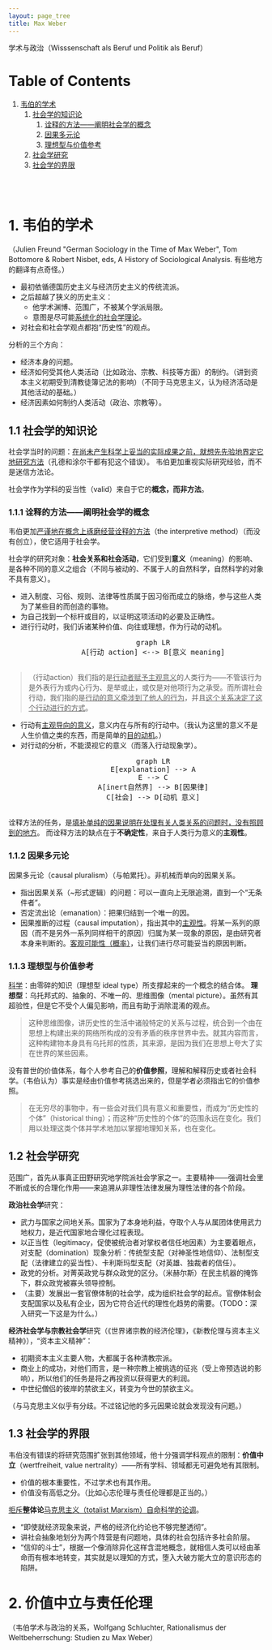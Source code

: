 ```yaml
---
layout: page_tree
title: Max Weber
---
```


学术与政治（Wisssenschaft als Beruf und Politik als Beruf）

# Table of Contents
1. [韦伯的学术](#l1)
    1. [社会学的知识论](#l1.1)
        1. [诠释的方法——阐明社会学的概念](#l1.1.1)
        2. [因果多元论](#l1.1.2)
        3. [理想型与价值参考](#l1.1.3)
    2. [社会学研究](#l1.2)
    3. [社会学的界限](#l1.3)


<br/><br/>

<a name="l1"></a>
# 1. 韦伯的学术

（Julien Freund "German Sociology in the Time of Max Weber", Tom Bottomore & Robert Nisbet, eds, A History of Sociological Analysis. 有些地方的翻译有点奇怪。）

* 最初依循德国历史主义与经济历史主义的传统流派。
* 之后超越了狭义的历史主义：
    * 他学术渊博、范围广，不被某个学派局限。
    * 意图是尽可能<u>系统化的社会学理论</u>。
* 对社会和社会学观点都抱“历史性”的观点。

分析的三个方向：
* 经济本身的问题。
* 经济如何受其他人类活动（比如政治、宗教、科技等方面）的制约。（讲到资本主义初期受到清教徒簿记法的影响）（不同于马克思主义，认为经济活动是其他活动的基础。）
* 经济因素如何制约人类活动（政治、宗教等）。

<a name="l1.1"></a>
## 1.1 社会学的知识论

社会学当时的问题：<u>在尚未产生科学上妥当的实际成果之前，就想先先验地界定它地研究方法</u>（孔德和涂尔干都有犯这个错误）。
韦伯更加重视实际研究经验，而不是迷信方法论。

社会学作为学科的妥当性（valid）来自于它的**概念，而非方法**。

<a name="l1.1.1"></a>
### 1.1.1 诠释的方法——阐明社会学的概念

韦伯更加<u>严谨地在概念上琢磨经营诠释的方法</u>（the interpretive method）（而没有创立），使它适用于社会学。

社会学的研究对象：**社会关系和社会活动**，它们受到**意义**（meaning）的影响、是各种不同的意义之组合（不同与被动的、不属于人的自然科学，自然科学的对象不具有意义）。
* 进入制度、习俗、规则、法律等性质属于因习俗而成立的脉络，参与这些人类为了某些目的而创造的事物。
* 为自己找到一个标杆或目的，以证明这项活动的必要及正确性。
* 进行行动时，我们诉诸某种价值、向往或理想，作为行动的动机。

<div align="center">  
  <pre class="mermaid">
        graph LR
        A[行动 action] <--> B[意义 meaning]
  </pre>
</div>


> （行动action）我们指的是<u>行动者赋予主观意义</u>的人类行为——不管该行为是外表行为或内心行为、是举或止，或仅是对他项行为之承受。而所谓社会行动，我们指的是<u>行动的意义牵涉到了他人的行为</u>，并且<u>这个关系决定了这个行动进行的方式</u>。

* 行动有<u>主观导向的意义</u>，意义内在与所有的行动中。（我认为这里的意义不是人生价值之类的东西，而是简单的<u>目的动机</u>。）
* 对行动的分析，不能漠视它的意义（而落入行动现象学）。


<div align="center">  
  <pre class="mermaid">
        graph LR
        E[explanation] --> A
        E --> C
        A[inert自然界] --> B[因果律]
        C[社会] --> D[动机 意义]
  </pre>
</div>

诠释方法的任务，是<u>填补单纯的因果说明在处理有关人类关系的问题时，没有照顾到的地方</u>。
而诠释方法的缺点在于**不确定性**，来自于人类行为意义的**主观性**。

<a name="l1.1.2"></a>
### 1.1.2 因果多元论

因果多元论（causal pluralism）（与帕累托）。非机械而单向的因果关系。
* 指出因果关系（~形式逻辑）的问题：可以一直向上无限追溯，直到一个“无条件者”。
* 否定流出论（emanation）：把果归结到一个唯一的因。
* 因果推断的过程（causal imputation），指出其中的<u>主观性</u>。将某一系列的原因（而不是另外一系列同样相干的原因）归属为某一现象的原因，是由研究者本身来判断的。<u>客观可能性（概率）</u>，让我们进行尽可能妥当的原因判断。

<a name="l1.1.3"></a>
### 1.1.3 理想型与价值参考

<u>科学</u>：由零碎的知识（理想型 ideal type）所支撑起来的一个概念的结合体。
**理想型**：乌托邦式的、抽象的、不唯一的、思维图像（mental picture）。虽然有其超验性，但是它不受个人偏见影响，而且有助于消除混淆的观点。

> 这种思维图像，讲历史性的生活中诸般特定的关系与过程，统合到一个由在思想上构建出来的网络所构成的没有矛盾的秩序世界中去。就其内容而言，这种构建物本身具有乌托邦的性质，其来源，是因为我们在思想上夸大了实在世界的某些因素。

没有普世的价值体系，每个人参考自己的**价值参照**，理解和解释历史或者社会科学。（韦伯认为）事实是经由价值参考挑选出来的，但是学者必须指出它的价值参照。

> 在无穷尽的事物中，有一些会对我们具有意义和重要性，而成为“历史性的个体”（historical thing）；而这种“历史性的个体”的范围永远在变化。我们用以处理这类个体并学术地加以掌握地理知关系，也在变化。

<a name="l1.2"></a>
## 1.2 社会学研究

范围广，首先从事真正田野研究地学院派社会学家之一。主要精神——强调社会里不断成长的合理化作用——来追溯从非理性法律发展为理性法律的各个阶段。

**政治社会学**研究：
* 武力与国家之间地关系。国家为了本身地利益，夺取个人与从属团体使用武力地权力，是近代国家地合理化过程表现。
* 以正当性（legitimacy，促使被统治者对掌权者信任地因素）为主要着眼点，对支配（domination）现象分析：传统型支配（对神圣性地信仰）、法制型支配（法律建立的妥当性）、卡利斯玛型支配（对英雄、独裁者的信任）。
* 政党的分析。对菁英政党与群众政党的区分。（米赫尔斯）在民主机器的掩饰下，群众政党被寡头领导控制。
* （主要）发展出一套官僚体制的社会学，成为组织社会学的起点。官僚体制会支配国家以及私有企业，因为它符合近代的理性化趋势的需要。（TODO：深入研究一下这是为什么。）

**经济社会学与宗教社会学**研究（《世界诸宗教的经济伦理》，《新教伦理与资本主义精神》），“资本主义精神”：
* 初期资本主义主要人物，大都属于各种清教宗派。
* 商业上的成功，对他们而言，是一种宗教上被挑选的征兆（受上帝预选说的影响），所以他们的任务是将之再投资以获得更大的利润。
* 中世纪僧侣的彼岸的禁欲主义，转变为今世的禁欲主义。

（与马克思主义似乎有分歧。不过铭记他的多元因果论就会发现没有问题。）

<a name="l1.3"></a>
## 1.3 社会学的界限

韦伯没有错误的将研究范围扩张到其他领域，他十分强调学科观点的限制：**价值中立**（wertfreiheit, value nertrality）——所有学科、领域都无可避免地有其限制。

* 价值的根本重要性，不过学术也有其作用。
* 价值没有高低之分。（比如心志伦理与责任伦理都是正当的。）

<u>拒斥</u>**整体论**<u>马克思主义（totalist Marxism）自命科学的论调</u>。
* “即使就经济现象来说，严格的经济化约论也不够完整透彻”。
* 讲社会抽象地划分为两个阵营是有问题地，具体的社会包括许多社会阶层。
* “信仰的斗士”，根据一个像消除异化这样含混地概念，就相信人类可以经由革命而有根本地转变，其实就是以理知的方式，堕入大破方能大立的意识形态的陷阱。


# 2. 价值中立与责任伦理

（韦伯学术与政治的关系，Wolfgang Schluchter, Rationalismus der Weltbeherrschung: Studien zu Max Weber）
